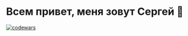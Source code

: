 # Всем привет, меня зовут Сергей 👋 

[![codewars](https://www.codewars.com/users/username/badges/large)](https://www.codewars.com/users/serp123616512/badges/large)
<!--
**serp123616512/serp123616512** is a ✨ _special_ ✨ repository because its `README.md` (this file) appears on your GitHub profile.

Here are some ideas to get you started:

- 🔭 I’m currently working on ...
- 🌱 I’m currently learning ...
- 👯 I’m looking to collaborate on ...
- 🤔 I’m looking for help with ...
- 💬 Ask me about ...
- 📫 How to reach me: ...
- 😄 Pronouns: ...
- ⚡ Fun fact: ...
-->
